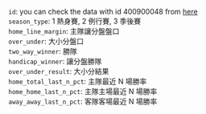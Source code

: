 `id`: you can check the data with id 400900048 from [here](http://www.espn.com/nba/game?gameId=400900048)  
`season_type`: 1 熱身賽, 2 例行賽, 3 季後賽   
`home_line_margin`: 主隊讓分盤盤口  
`over_under`: 大小分盤口  
`two_way_winner`: 勝隊  
`handicap_winner`: 讓分盤勝隊  
`over_under_result`: 大小分結果  
`home_total_last_n_pct`: 主隊最近 N 場勝率  
`home_home_last_n_pct`: 主隊主場最近 N 場勝率  
`away_away_last_n_pct`: 客隊客場最近 N 場勝率  

